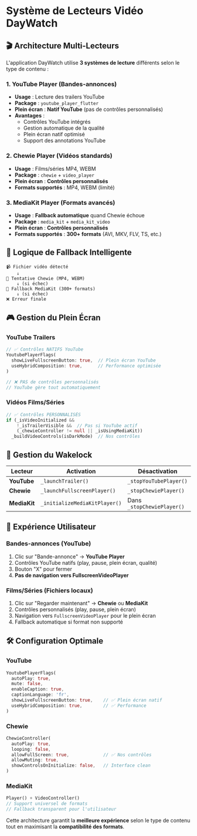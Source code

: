 # Système de Lecteurs Vidéo DayWatch

## 🎬 Architecture Multi-Lecteurs

L'application DayWatch utilise **3 systèmes de lecture** différents selon le type de contenu :

### 1. **YouTube Player** (Bandes-annonces)
- **Usage** : Lecture des trailers YouTube
- **Package** : `youtube_player_flutter`
- **Plein écran** : **Natif YouTube** (pas de contrôles personnalisés)
- **Avantages** :
  - Contrôles YouTube intégrés
  - Gestion automatique de la qualité
  - Plein écran natif optimisé
  - Support des annotations YouTube

### 2. **Chewie Player** (Vidéos standards)  
- **Usage** : Films/séries MP4, WEBM
- **Package** : `chewie` + `video_player`
- **Plein écran** : **Contrôles personnalisés**
- **Formats supportés** : MP4, WEBM (limité)

### 3. **MediaKit Player** (Formats avancés)
- **Usage** : **Fallback automatique** quand Chewie échoue
- **Package** : `media_kit` + `media_kit_video`
- **Plein écran** : **Contrôles personnalisés**
- **Formats supportés** : **300+ formats** (AVI, MKV, FLV, TS, etc.)

## 🔄 Logique de Fallback Intelligente

```
📹 Fichier vidéo détecté
    ↓
🎯 Tentative Chewie (MP4, WEBM)
    ↓ (si échec)
🚀 Fallback MediaKit (300+ formats)
    ↓ (si échec)  
❌ Erreur finale
```

## 🎮 Gestion du Plein Écran

### YouTube Trailers
```dart
// ✅ Contrôles NATIFS YouTube
YoutubePlayerFlags(
  showLiveFullscreenButton: true,  // Plein écran YouTube
  useHybridComposition: true,      // Performance optimisée
)

// ❌ PAS de contrôles personnalisés
// YouTube gère tout automatiquement
```

### Vidéos Films/Séries  
```dart
// ✅ Contrôles PERSONNALISÉS
if (_isVideoInitialized && 
    !_isTrailerVisible &&  // Pas si YouTube actif
    (_chewieController != null || _isUsingMediaKit))
  _buildVideoControls(isDarkMode)  // Nos contrôles
```

## 🔋 Gestion du Wakelock

| Lecteur | Activation | Désactivation |
|---------|------------|---------------|
| **YouTube** | `_launchTrailer()` | `_stopYouTubePlayer()` |
| **Chewie** | `_launchFullscreenPlayer()` | `_stopChewiePlayer()` |
| **MediaKit** | `_initializeMediaKitPlayer()` | Dans `_stopChewiePlayer()` |

## 🎯 Expérience Utilisateur

### Bandes-annonces (YouTube)
1. Clic sur "Bande-annonce" → **YouTube Player**
2. Contrôles YouTube natifs (play, pause, plein écran, qualité)
3. Bouton "X" pour fermer
4. **Pas de navigation vers FullscreenVideoPlayer**

### Films/Séries (Fichiers locaux)
1. Clic sur "Regarder maintenant" → **Chewie** ou **MediaKit**  
2. Contrôles personnalisés (play, pause, plein écran)
3. Navigation vers `FullscreenVideoPlayer` pour le plein écran
4. Fallback automatique si format non supporté

## 🛠️ Configuration Optimale

### YouTube
```dart
YoutubePlayerFlags(
  autoPlay: true,
  mute: false,
  enableCaption: true,
  captionLanguage: 'fr',
  showLiveFullscreenButton: true,    // ✅ Plein écran natif
  useHybridComposition: true,        // ✅ Performance
)
```

### Chewie
```dart
ChewieController(
  autoPlay: true,
  looping: false,
  allowFullScreen: true,             // ✅ Nos contrôles
  allowMuting: true,
  showControlsOnInitialize: false,   // Interface clean
)
```

### MediaKit
```dart
Player() + VideoController()
// Support universel de formats
// Fallback transparent pour l'utilisateur
```

Cette architecture garantit la **meilleure expérience** selon le type de contenu tout en maximisant la **compatibilité des formats**. 